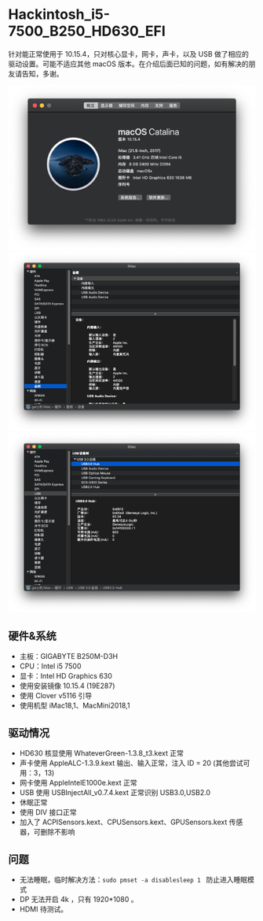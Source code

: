 Hackintosh_i5-7500_B250_HD630_EFI
====
针对能正常使用于 10.15.4，只对核心显卡，网卡，声卡，以及 USB 做了相应的驱动设置。可能不适应其他 macOS 版本。在介绍后面已知的问题，如有解决的朋友请告知，多谢。

![系统信息](./Screenshot/System.png)
![音频](./Screenshot/ALC892.png)
![USB](./Screenshot/USB.png)

硬件&系统
----
* 主板：GIGABYTE B250M-D3H
* CPU：Intel i5 7500
* 显卡：Intel HD Graphics 630
* 使用安装镜像 10.15.4 (19E287)
* 使用 Clover v5116 引导
* 使用机型 iMac18,1、MacMini2018,1

驱动情况
----
* HD630 核显使用 WhateverGreen-1.3.8_t3.kext 正常
* 声卡使用 AppleALC-1.3.9.kext 输出、输入正常，注入 ID = 20 (其他尝试可用：3，13)
* 网卡使用 AppleIntelE1000e.kext 正常
* USB 使用 USBInjectAll_v0.7.4.kext 正常识别 USB3.0,USB2.0
* 休眠正常
* 使用 DIV 接口正常
* 加入了 ACPISensors.kext、CPUSensors.kext、GPUSensors.kext 传感器，可删除不影响

问题
----
* 无法睡眠，临时解决方法：`sudo pmset -a disablesleep 1 ` 防止进入睡眠模式
* DP 无法开启 4k ，只有 1920*1080 。
* HDMI 待测试。
